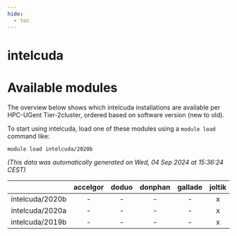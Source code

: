 ```yaml
---
hide:
  - toc
---
```


intelcuda
=========

# Available modules


The overview below shows which intelcuda installations are available per HPC-UGent Tier-2cluster, ordered based on software version (new to old).

To start using intelcuda, load one of these modules using a `module load` command like:

```shell
module load intelcuda/2020b
```

*(This data was automatically generated on Wed, 04 Sep 2024 at 15:36:24 CEST)*  

| |accelgor|doduo|donphan|gallade|joltik|shinx|skitty|
| :---: | :---: | :---: | :---: | :---: | :---: | :---: | :---: |
|intelcuda/2020b|-|-|-|-|x|-|-|
|intelcuda/2020a|-|-|-|-|x|-|-|
|intelcuda/2019b|-|-|-|-|x|-|-|
